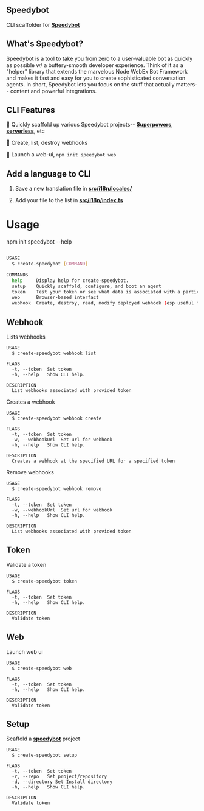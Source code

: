## Speedybot

CLI scaffolder for **[Speedybot](https://www.npmjs.com/package/speedybot)**

## What's Speedybot?

Speedybot is a tool to take you from zero to a user-valuable bot as quickly as possible w/ a buttery-smooth developer experience. Think of it as a "helper" library that extends the marvelous Node WebEx Bot Framework and makes it fast and easy for you to create sophisticated conversation agents. In short, Speedybot lets you focus on the stuff that actually matters-- content and powerful integrations.

## CLI Features

🌟 Quickly scaffold up various Speedybot projects-- **[$uperpowers](https://github.com/valgaze/speedybot-superpowers)**, **[serverless](https://github.com/valgaze/speedybot-serverless-experiment)**, etc

🌟 Create, list, destroy webhooks

🌟 Launch a web-ui, `npm init speedybot web`

## Add a language to CLI

1. Save a new translation file in **[src/i18n/locales/](./src/i18n/locales/en.ts)**

2. Add your file to the list in **[src/i18n/index.ts](./src/i18n/index.ts)**

# Usage

npm init speedybot --help

```sh

USAGE
  $ create-speedybot [COMMAND]

COMMANDS
  help     Display help for create-speedybot.
  setup    Quickly scaffold, configure, and boot an agent
  token    Test your token or see what data is associated with a particular token
  web      Browser-based interfact
  webhook  Create, destroy, read, modify deployed webhook (esp useful for serverless/ephemeral compute)

```

## Webhook

Lists webhooks

```
USAGE
  $ create-speedybot webhook list

FLAGS
  -t, --token  Set token
  -h, --help   Show CLI help.

DESCRIPTION
  List webhooks associated with provided token
```

Creates a webhook

```
USAGE
  $ create-speedybot webhook create

FLAGS
  -t, --token  Set token
  -w, --webhookUrl  Set url for webhook
  -h, --help   Show CLI help.

DESCRIPTION
  Creates a webhook at the specified URL for a specified token

```

Remove webhooks

```
USAGE
  $ create-speedybot webhook remove

FLAGS
  -t, --token  Set token
  -w, --webhookUrl  Set url for webhook
  -h, --help   Show CLI help.

DESCRIPTION
  List webhooks associated with provided token
```

## Token

Validate a token

```
USAGE
  $ create-speedybot token

FLAGS
  -t, --token  Set token
  -h, --help   Show CLI help.

DESCRIPTION
  Validate token
```

## Web

Launch web ui

```
USAGE
  $ create-speedybot web

FLAGS
  -t, --token  Set token
  -h, --help   Show CLI help.

DESCRIPTION
  Validate token
```

## Setup

Scaffold a **[speedybot](https://www.npmjs.com/package/speedybot)** project

```
USAGE
  $ create-speedybot setup

FLAGS
  -t, --token  Set token
  -r, --repo   Set project/repository
  -d, --directory Set Install directory
  -h, --help   Show CLI help.

DESCRIPTION
  Validate token
```
